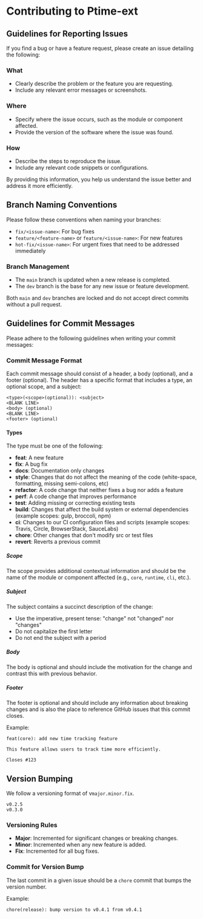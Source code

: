 
# Contributing to Ptime-ext


## Guidelines for Reporting Issues

If you find a bug or have a feature request, please create an issue detailing the following:

### What

- Clearly describe the problem or the feature you are requesting.
- Include any relevant error messages or screenshots.

### Where

- Specify where the issue occurs, such as the module or component affected.
- Provide the version of the software where the issue was found.

### How

- Describe the steps to reproduce the issue.
- Include any relevant code snippets or configurations.

By providing this information, you help us understand the issue better and address it more efficiently.

## Branch Naming Conventions

Please follow these conventions when naming your branches:

- `fix/<issue-name>`: For bug fixes
- `feature/<feature-name>` or `feature/<issue-name>`: For new features
- `hot-fix/<issue-name>`: For urgent fixes that need to be addressed immediately

### Branch Management

- The `main` branch is updated when a new release is completed.
- The `dev` branch is the base for any new issue or feature development.

Both `main` and `dev` branches are locked and do not accept direct commits without a pull request.


## Guidelines for Commit Messages

Please adhere to the following guidelines when writing your commit messages:

### Commit Message Format

Each commit message should consist of a header, a body (optional), and a footer (optional). The header has a specific format that includes a type, an optional scope, and a subject:

```
<type>(<scope>(optional)): <subject>
<BLANK LINE>
<body> (optional)
<BLANK LINE>
<footer> (optional)
```

#### Types

The type must be one of the following:

- **feat**: A new feature
- **fix**: A bug fix
- **docs**: Documentation only changes
- **style**: Changes that do not affect the meaning of the code (white-space, formatting, missing semi-colons, etc)
- **refactor**: A code change that neither fixes a bug nor adds a feature
- **perf**: A code change that improves performance
- **test**: Adding missing or correcting existing tests
- **build**: Changes that affect the build system or external dependencies (example scopes: gulp, broccoli, npm)
- **ci**: Changes to our CI configuration files and scripts (example scopes: Travis, Circle, BrowserStack, SauceLabs)
- **chore**: Other changes that don't modify src or test files
- **revert**: Reverts a previous commit

##### Scope

The scope provides additional contextual information and should be the name of the module or component affected (e.g., `core`, `runtime`, `cli`, etc.).

##### Subject

The subject contains a succinct description of the change:

- Use the imperative, present tense: "change" not "changed" nor "changes"
- Do not capitalize the first letter
- Do not end the subject with a period

##### Body

The body is optional and should include the motivation for the change and contrast this with previous behavior.

##### Footer

The footer is optional and should include any information about breaking changes and is also the place to reference GitHub issues that this commit closes.

Example:

```
feat(core): add new time tracking feature

This feature allows users to track time more efficiently.

Closes #123
```


## Version Bumping

We follow a versioning format of v`major.minor.fix`.
```
v0.2.5
v0.3.0
```

### Versioning Rules

- **Major**: Incremented for significant changes or breaking changes.
- **Minor**: Incremented when any new feature is added.
- **Fix**: Incremented for all bug fixes.

### Commit for Version Bump

The last commit in a given issue should be a `chore` commit that bumps the version number.

Example:

```
chore(release): bump version to v0.4.1 from v0.4.1
```